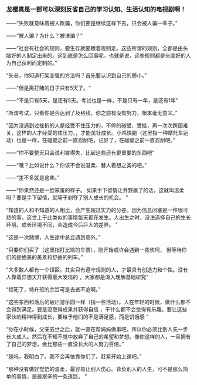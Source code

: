### 龙樱真是一部可以深刻反省自己的学习认知、生活认知的电视剧啊！

 

——“失败就意味着被人欺骗，你们要是继续这样下去，只会被人骗一辈子。”

——“被人骗？为什么？被谁骗？”

——“社会有社会的规则，要生存就要跟着规则走。这些所谓的规则，全都是由头脑好的人制定出来的。这到底是怎么回事呢。也就是说，这些规则都是头脑好的人为自己获利而定制的。”

 

“矢岛，你知道打架变强的方法吗？首先要认识到自己的弱小。”

 

——“但是离打赌的日子只有5天了。“

——“不是只有5天，是还有5天。考试也是一样，不是只有一年，是还有1年”

 

“所谓考试，只看你是否达到了及格线，你之前有没有努力，根本毫无意义。”

 

“因为没遇到过挫折的人是经受不住压力的，不停的碰壁、受挫，再一次次跨国难关，这样的人才经受的住压力。，才能茁壮成长。小鸡快跑（这里指一种摩托车运动）也是一样，在碰壁之前一直忍耐吧，记好了，在碰壁之前一直忍耐吧。”

 

——“你不要整天只会说利害得失，比起这些还有更重要的东西吧”

——“哦？比如说什么？你该不会说温柔、替人着想之类的吧。”

——“差不多就是这些。”

——“你果然还是一脸笨蛋的样子。 如果手下留情让井野赢了的话，这就叫温柔吗？要是手下留情，就等于剥夺了别人成长的机会。 ”

 

“知道的人和不知道的人相比，会产生超过实力的分差。因为信息闭塞是一件很可悲的事，这世上于此类似的事情每天都在发生。人出生之时，没法选择自己的生长环境。成长环境不同，会造成今后巨大的差异。 ”

 

“这是一次赌博，人生途中总会遇到意外。”

 

“只要你们买了（这里指打比喻的车票），刚开始或许会遇到一些坎坷， 但等待你们的是绝美的美景和舒适的列车。”

 

“大多数人都有一个误区。其实只有遵守规则的人，才最具有创造力和个性。没有人靠着异想天开获得重大发现的 ，大家都是深入理解基础研究”

 

“烦死了，特升班的宗旨可是去者不追啊。”

 

“这些东西和落后的破烂游乐园一样（指一些活动）。人在年轻的时候，做什么都不会得到满足。要是没取得成果并获得自信 ，干什么都不会觉得有乐趣。要让这些家伙的精神得到成长，要给予他们的不是满足感，而是饥饿感 ”

 

“你在小时候，父亲去世之后，就一直在帮妈妈做事吧。所以你必须比别人先一步长大成人。然后在不知不觉中放弃了自己的希望和梦想。像你这样的人，一旦拥有了自己的梦想，会比那些一直没长大的人努力百倍。”

 

“是吗，我明白了。我不会再依靠你们了。赶紧开始上课吧。”

 

“那种没有做好觉悟的温柔，最容易让别人伤心。背负别人的人生，可不是那么简单的事情，是最艰辛的一条道路。 ”

 